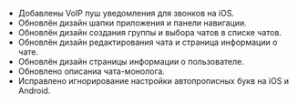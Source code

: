 - Добавлены VoIP пуш уведомления для звонков на iOS.
- Обновлён дизайн шапки приложения и панели навигации.
- Обновлён дизайн создания группы и выбора чатов в списке чатов.
- Обновлён дизайн редактирования чата и страница информации о чате.
- Обновлён дизайн страницы информации о пользователе.
- Обновлено описаниа чата-монолога.
- Исправлено игнорирование настройки автопрописных букв на iOS и Android.
